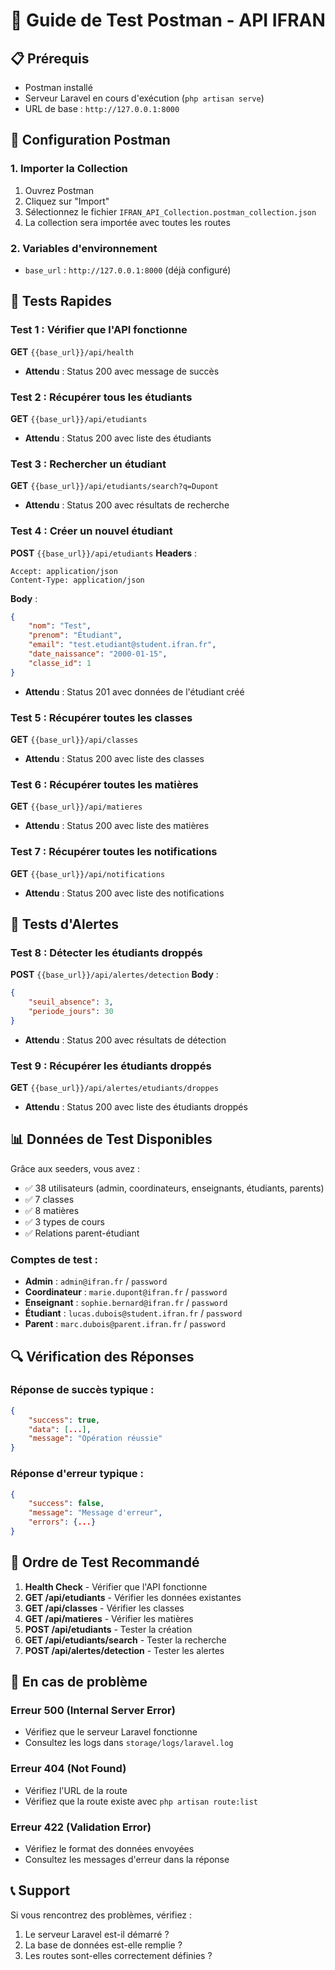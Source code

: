 # 🚀 Guide de Test Postman - API IFRAN

## 📋 Prérequis
- Postman installé
- Serveur Laravel en cours d'exécution (`php artisan serve`) 
- URL de base : `http://127.0.0.1:8000`

## 🔧 Configuration Postman

### 1. Importer la Collection
1. Ouvrez Postman
2. Cliquez sur "Import"
3. Sélectionnez le fichier `IFRAN_API_Collection.postman_collection.json`
4. La collection sera importée avec toutes les routes

### 2. Variables d'environnement
- `base_url` : `http://127.0.0.1:8000` (déjà configuré)

## 🧪 Tests Rapides

### Test 1 : Vérifier que l'API fonctionne
**GET** `{{base_url}}/api/health`
- **Attendu** : Status 200 avec message de succès

### Test 2 : Récupérer tous les étudiants
**GET** `{{base_url}}/api/etudiants`
- **Attendu** : Status 200 avec liste des étudiants

### Test 3 : Rechercher un étudiant
**GET** `{{base_url}}/api/etudiants/search?q=Dupont`
- **Attendu** : Status 200 avec résultats de recherche

### Test 4 : Créer un nouvel étudiant
**POST** `{{base_url}}/api/etudiants`
**Headers** :
```
Accept: application/json
Content-Type: application/json
```
**Body** :
```json
{
    "nom": "Test",
    "prenom": "Étudiant",
    "email": "test.etudiant@student.ifran.fr",
    "date_naissance": "2000-01-15",
    "classe_id": 1
}
```
- **Attendu** : Status 201 avec données de l'étudiant créé

### Test 5 : Récupérer toutes les classes
**GET** `{{base_url}}/api/classes`
- **Attendu** : Status 200 avec liste des classes

### Test 6 : Récupérer toutes les matières
**GET** `{{base_url}}/api/matieres`
- **Attendu** : Status 200 avec liste des matières

### Test 7 : Récupérer toutes les notifications
**GET** `{{base_url}}/api/notifications`
- **Attendu** : Status 200 avec liste des notifications

## 🚨 Tests d'Alertes

### Test 8 : Détecter les étudiants droppés
**POST** `{{base_url}}/api/alertes/detection`
**Body** :
```json
{
    "seuil_absence": 3,
    "periode_jours": 30
}
```
- **Attendu** : Status 200 avec résultats de détection

### Test 9 : Récupérer les étudiants droppés
**GET** `{{base_url}}/api/alertes/etudiants/droppes`
- **Attendu** : Status 200 avec liste des étudiants droppés

## 📊 Données de Test Disponibles

Grâce aux seeders, vous avez :
- ✅ 38 utilisateurs (admin, coordinateurs, enseignants, étudiants, parents)
- ✅ 7 classes
- ✅ 8 matières
- ✅ 3 types de cours
- ✅ Relations parent-étudiant

### Comptes de test :
- **Admin** : `admin@ifran.fr` / `password`
- **Coordinateur** : `marie.dupont@ifran.fr` / `password`
- **Enseignant** : `sophie.bernard@ifran.fr` / `password`
- **Étudiant** : `lucas.dubois@student.ifran.fr` / `password`
- **Parent** : `marc.dubois@parent.ifran.fr` / `password`

## 🔍 Vérification des Réponses

### Réponse de succès typique :
```json
{
    "success": true,
    "data": [...],
    "message": "Opération réussie"
}
```

### Réponse d'erreur typique :
```json
{
    "success": false,
    "message": "Message d'erreur",
    "errors": {...}
}
```

## 🎯 Ordre de Test Recommandé

1. **Health Check** - Vérifier que l'API fonctionne
2. **GET /api/etudiants** - Vérifier les données existantes
3. **GET /api/classes** - Vérifier les classes
4. **GET /api/matieres** - Vérifier les matières
5. **POST /api/etudiants** - Tester la création
6. **GET /api/etudiants/search** - Tester la recherche
7. **POST /api/alertes/detection** - Tester les alertes

## 🚨 En cas de problème

### Erreur 500 (Internal Server Error)
- Vérifiez que le serveur Laravel fonctionne
- Consultez les logs dans `storage/logs/laravel.log`

### Erreur 404 (Not Found)
- Vérifiez l'URL de la route
- Vérifiez que la route existe avec `php artisan route:list`

### Erreur 422 (Validation Error)
- Vérifiez le format des données envoyées
- Consultez les messages d'erreur dans la réponse

## 📞 Support
Si vous rencontrez des problèmes, vérifiez :
1. Le serveur Laravel est-il démarré ?
2. La base de données est-elle remplie ?
3. Les routes sont-elles correctement définies ? 
